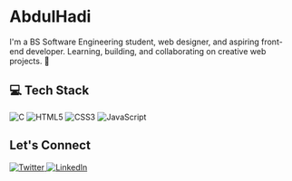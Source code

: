 <h1>AbdulHadi</h1>
<p>I'm a BS Software Engineering student, web designer, and aspiring front-end developer. Learning, building, and collaborating on creative web projects. 🚀</p>

<h2>💻 Tech Stack</h2>

![C](https://img.shields.io/badge/c-%2300599C.svg?style=for-the-badge&logo=c&logoColor=white) 
![HTML5](https://img.shields.io/badge/html5-%23E34F26.svg?style=for-the-badge&logo=html5&logoColor=white) 
![CSS3](https://img.shields.io/badge/css3-%231572B6.svg?style=for-the-badge&logo=css3&logoColor=white) 
![JavaScript](https://img.shields.io/badge/javascript-%23323330.svg?style=for-the-badge&logo=javascript&logoColor=%23F7DF1E)

<h2>Let's Connect</h2>

<p>
<a target="_blank" href="https://twitter.com/@abdulhadi_31">
  <img src="https://img.shields.io/badge/Twitter-000000?style=for-the-badge&logo=x&logoColor=white" alt="Twitter" />
</a>

<a target="_blank" href="https://www.linkedin.com/in/abdulhadi-saqib-98b246307">
  <img src="https://img.shields.io/badge/LinkedIn-0a66c2?style=for-the-badge&logo=linkedin&logoColor=white" alt="LinkedIn" />
</a>
</p>
